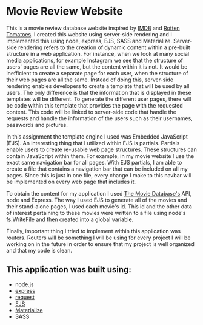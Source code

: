 # Movie Review Website

This is a movie review database website inspired by [IMDB](http://www.imdb.com/) and [Rotten Tomatoes](https://www.rottentomatoes.com/). I created this website using server-side rendering and I implemented this using node, express, EJS, SASS and Materialize.
Server-side rendering refers to the creation of dynamic content within a pre-built structure in a web application. For instance, when we look at many social media applications, for example
Instagram we see that the structure of users' pages are all the same, but the content within it is not. It would be inefficient to create a separate page for each user, when the structure of their web pages are all the same. Instead of doing this, server-side rendering enables 
developers to create a template that will be used by all users. The only difference is that the information that is displayed in these templates will be different.
To generate the different user pages, there will be code within this template that provides the page with the requested content. 
This code will be linked to server-side code that handle the requests and handle the information of the users such as their usernames, passwords and pictures. 

In this assignment the template engine I used was Embedded JavaScript (EJS). An interesting thing that I utilized within EJS is partials. Partials enable users to create 
re-usable web page structures. These structures can contain JavaScript within them. For example, in my movie website I use the exact same navigation bar for all pages. With EJS partials, I am able to create a file that contains a navigation bar
that can be included on all my pages. Since this is just in one file, every change I make to this navbar will be implemented on every web page that includes it. 

To obtain the content for my application I used [The Movie Database's](https://www.themoviedb.org/?language=en) API, node and Express. 
The way I used EJS to generate all of the movies and their stand-alone pages, I used each movie's id. This id and the other data of interest pertaining to these movies were 
written to a file using node's fs.WriteFile and then created into a global variable. 

Finally, important thing I tried to implement within this application was routers. Routers will be something I will be using for every project I will be working on
in the future in order to ensure that my project is well organized and that my code is clean. 

## This application was built using:
* node.js
* [express](https://www.npmjs.com/package/express)
* [request](https://www.npmjs.com/package/request)
* [EJS](https://www.npmjs.com/package/ejs)
* [Materialize](http://materializecss.com/)
* SASS
